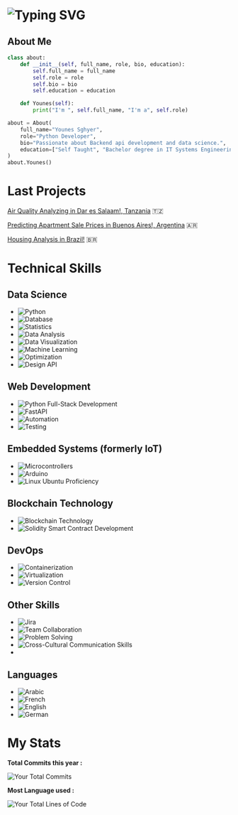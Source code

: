 
# ![Typing SVG](https://readme-typing-svg.herokuapp.com?center=true&vCenter=true&size=30&width=600&height=40&lines=Welcome+I'm+Younes!👋;I'm+a+data+Scientist👩🏻‍💻;🌐;I'm+a+data+analyst+📈;I'm+a+web+developer!)

## About Me

```python
class about:
    def __init__(self, full_name, role, bio, education):
        self.full_name = full_name
        self.role = role
        self.bio = bio
        self.education = education

    def Younes(self):
        print("I'm ", self.full_name, "I'm a", self.role) 

about = About(
    full_name="Younes Sghyer",
    role="Python Developer",
    bio="Passionate about Backend api development and data science.",
    education=["Self Taught", "Bachelor degree in IT Systems Engineering", "Master degree Student in IT"]
)
about.Younes()
```
# Last Projects

[Air Quality Analyzing in Dar es Salaam!, Tanzania](https://github.com/Younes202/Air-Quality-Analyzing-in-Dar-es-Salaam-) 🇹🇿

[Predicting Apartment Sale Prices in Buenos Aires!, Argentina](https://github.com/Younes202/Apartment-Sales-in-Buenos-Aires) 🇦🇷

[Housing Analysis in Brazil!](https://github.com/Younes202/Housing-Analysis-in-Brazil) 🇧🇷



# Technical Skills

## Data Science
- ![Python](https://img.shields.io/badge/Python-3776AB.svg?style=for-the-badge&logo=Python&logoColor=white) 
- ![Database](https://img.shields.io/badge/Database%20Management-003B57.svg?style=for-the-badge&logo=PostgreSQL&logoColor=white) 
- ![Statistics](https://img.shields.io/badge/Statistical%20Analysis-2E8B57.svg?style=for-the-badge&logo=Statamic&logoColor=white) 
- ![Data Analysis](https://img.shields.io/badge/Data%20Analysis-1F425F.svg?style=for-the-badge) 
- ![Data Visualization](https://img.shields.io/badge/Data%20Visualization-9ACD32.svg?style=for-the-badge&logo=Tableau&logoColor=white) 
- ![Machine Learning](https://img.shields.io/badge/Machine%20Learning-FFA500.svg?style=for-the-badge&logo=TensorFlow&logoColor=white) 
- ![Optimization](https://img.shields.io/badge/Optimization-FFD700.svg?style=for-the-badge) 
- ![Design API](https://img.shields.io/badge/API%20Design-00BFFF.svg?style=for-the-badge&logo=Swagger&logoColor=white)

## Web Development
- ![Python Full-Stack Development](https://img.shields.io/badge/Full--Stack%20Python-Development-007396.svg?style=for-the-badge&logo=Node.js&logoColor=white) 
- ![FastAPI](https://img.shields.io/badge/FastAPI-009688.svg?style=for-the-badge&logo=FastAPI&logoColor=white) 
- ![Automation](https://img.shields.io/badge/Automation-8A2BE2.svg?style=for-the-badge&logo=Ansible&logoColor=white) 
- ![Testing](https://img.shields.io/badge/Testing-4CAF50.svg?style=for-the-badge&logo=Mocha&logoColor=white) 

## Embedded Systems (formerly IoT)
- ![Microcontrollers](https://img.shields.io/badge/Microcontrollers-6A5ACD.svg?style=for-the-badge) 
- ![Arduino](https://img.shields.io/badge/Arduino-00979D.svg?style=for-the-badge&logo=Arduino&logoColor=white) 
- ![Linux Ubuntu Proficiency](https://img.shields.io/badge/Linux%20Ubuntu%20Proficiency-E95420.svg?style=for-the-badge&logo=Ubuntu&logoColor=white) 

## Blockchain Technology 
- ![Blockchain Technology ](https://img.shields.io/badge/Blockchain%20Technology-4682B4.svg?style=for-the-badge&logo=Bitcoin&logoColor=white)
- ![Solidity Smart Contract Development](https://img.shields.io/badge/Solidity%20Smart%20Contract%20Development-663399.svg?style=for-the-badge&logo=Ethereum&logoColor=white) 
  
## DevOps
- ![Containerization](https://img.shields.io/badge/Containerization-2496ED.svg?style=for-the-badge&logo=Docker&logoColor=white) 
- ![Virtualization](https://img.shields.io/badge/Virtualization-563D7C.svg?style=for-the-badge&logo=VMware&logoColor=white) 
- ![Version Control](https://img.shields.io/badge/Version%20Control-181717.svg?style=for-the-badge&logo=GitHub&logoColor=white) 

## Other Skills

- ![Jira](https://img.shields.io/badge/Jira-0052CC.svg?style=for-the-badge&logo=Jira&logoColor=white) 
- ![Team Collaboration](https://img.shields.io/badge/Team%20Collaboration-FF6347.svg?style=for-the-badge&logo=Microsoft%20Teams&logoColor=white) 
- ![Problem Solving](https://img.shields.io/badge/Problem%20Solving-FF4500.svg?style=for-the-badge&logo=Wolfram%20Mathematica&logoColor=white) 
- ![Cross-Cultural Communication Skills](https://img.shields.io/badge/Cross--Cultural%20Communication%20Skills-2E8B57.svg?style=for-the-badge&logo=Google%20Translate&logoColor=white)
- 
## Languages
- ![Arabic](https://img.shields.io/badge/Arabic-Native-5C33FF.svg?style=flat-square&logo=Arabic&logoColor=white) 
- ![French](https://img.shields.io/badge/French-Proficient-0078D4.svg?style=flat-square&logo=French&logoColor=white)
- ![English](https://img.shields.io/badge/English-Proficient-217346.svg?style=flat-square&logo=English&logoColor=white) 
- ![German](https://img.shields.io/badge/German-Proficient-FFD700.svg?style=flat-square&logo=German&logoColor=black)

# My Stats

 **Total Commits this year :**

 ![Your Total Commits](https://github-readme-stats.vercel.app/api?username=Younes202&show_icons=true&count_private=true&theme=algolia&hide=stars,prs,issues,contribs)

**Most Language used :**

![Your Total Lines of Code](https://github-readme-stats.vercel.app/api/top-langs/?username=Younes202&hide=html&layout=compact&theme=algolia)




